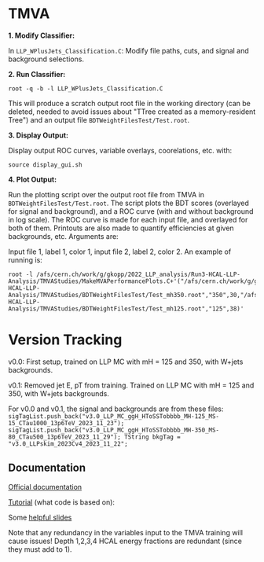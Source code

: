 # TMVA

**1. Modify Classifier:**

In `LLP_WPlusJets_Classification.C`: Modify file paths, cuts, and signal and background selections.

**2. Run Classifier:**

```
root -q -b -l LLP_WPlusJets_Classification.C
```
This will produce a scratch output root file in the working directory (can be deleted, needed to avoid issues about "TTree created as a memory-resident Tree") and an output file `BDTWeightFilesTest/Test.root`.

**3. Display Output:**

Display output ROC curves, variable overlays, coorelations, etc. with:
```
source display_gui.sh
```

**4. Plot Output:**

Run the plotting script over the output root file from TMVA in `BDTWeightFilesTest/Test.root`. The script plots the BDT scores (overlayed for signal and background), and a ROC curve (with and without background in log scale). The ROC curve is made for each input file, and overlayed for both of them. Printouts are also made to quantify efficiencies at given backgrounds, etc. Arguments are:

Input file 1, label 1, color 1, input file 2, label 2, color 2. An example of running is:
```
root -l /afs/cern.ch/work/g/gkopp/2022_LLP_analysis/Run3-HCAL-LLP-Analysis/TMVAStudies/MakeMVAPerformancePlots.C+'("/afs/cern.ch/work/g/gkopp/2022_LLP_analysis/Run3-HCAL-LLP-Analysis/TMVAStudies/BDTWeightFilesTest/Test_mh350.root","350",30,"/afs/cern.ch/work/g/gkopp/2022_LLP_analysis/Run3-HCAL-LLP-Analysis/TMVAStudies/BDTWeightFilesTest/Test_mh125.root","125",38)'
```

# Version Tracking
v0.0: First setup, trained on LLP MC with mH = 125 and 350, with W+jets backgrounds.

v0.1: Removed jet E, pT from training. Trained on LLP MC with mH = 125 and 350, with W+jets backgrounds.

For v0.0 and v0.1, the signal and backgrounds are from these files:
``
   sigTagList.push_back("v3.0_LLP_MC_ggH_HToSSTobbbb_MH-125_MS-15_CTau1000_13p6TeV_2023_11_23");
   sigTagList.push_back("v3.0_LLP_MC_ggH_HToSSTobbbb_MH-350_MS-80_CTau500_13p6TeV_2023_11_29");
   TString bkgTag = "v3.0_LLPskim_2023Cv4_2023_11_22";
``

## Documentation
[Official documentation](https://root.cern.ch/download/doc/tmva/TMVAUsersGuide.pdf)

[Tutorial](https://twiki.cern.ch/twiki/bin/view/TMVA) (what code is based on): 

Some [helpful slides](https://agenda.infn.it/event/13733/contributions/20520/attachments/14642/16541/MVATutorial.pdf)

Note that any redundancy in the variables input to the TMVA training will cause issues! Depth 1,2,3,4 HCAL energy fractions are redundant (since they must add to 1).